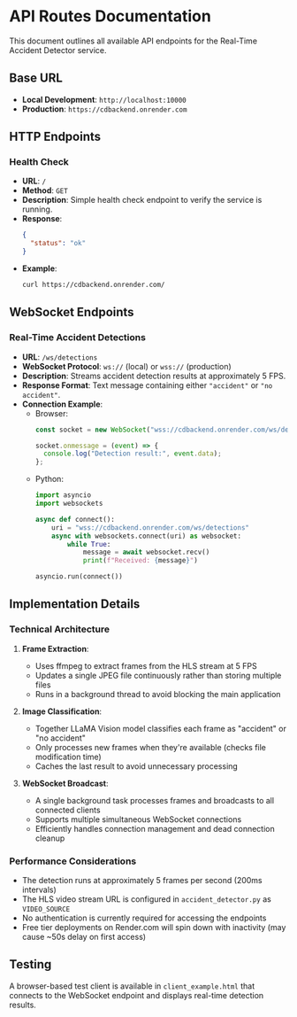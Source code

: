 # API Routes Documentation

This document outlines all available API endpoints for the Real-Time Accident Detector service.

## Base URL

- **Local Development**: `http://localhost:10000`
- **Production**: `https://cdbackend.onrender.com`

## HTTP Endpoints

### Health Check

- **URL**: `/`
- **Method**: `GET`
- **Description**: Simple health check endpoint to verify the service is running.
- **Response**: 
  ```json
  {
    "status": "ok"
  }
  ```
- **Example**:
  ```bash
  curl https://cdbackend.onrender.com/
  ```

## WebSocket Endpoints

### Real-Time Accident Detections

- **URL**: `/ws/detections`
- **WebSocket Protocol**: `ws://` (local) or `wss://` (production)
- **Description**: Streams accident detection results at approximately 5 FPS.
- **Response Format**: Text message containing either `"accident"` or `"no accident"`.
- **Connection Example**:
  - Browser:
    ```javascript
    const socket = new WebSocket("wss://cdbackend.onrender.com/ws/detections");
    
    socket.onmessage = (event) => {
      console.log("Detection result:", event.data);
    };
    ```
  - Python:
    ```python
    import asyncio
    import websockets
    
    async def connect():
        uri = "wss://cdbackend.onrender.com/ws/detections"
        async with websockets.connect(uri) as websocket:
            while True:
                message = await websocket.recv()
                print(f"Received: {message}")
    
    asyncio.run(connect())
    ```

## Implementation Details

### Technical Architecture

1. **Frame Extraction**: 
   - Uses ffmpeg to extract frames from the HLS stream at 5 FPS
   - Updates a single JPEG file continuously rather than storing multiple files
   - Runs in a background thread to avoid blocking the main application

2. **Image Classification**:
   - Together LLaMA Vision model classifies each frame as "accident" or "no accident"
   - Only processes new frames when they're available (checks file modification time)
   - Caches the last result to avoid unnecessary processing

3. **WebSocket Broadcast**:
   - A single background task processes frames and broadcasts to all connected clients
   - Supports multiple simultaneous WebSocket connections
   - Efficiently handles connection management and dead connection cleanup

### Performance Considerations

- The detection runs at approximately 5 frames per second (200ms intervals)
- The HLS video stream URL is configured in `accident_detector.py` as `VIDEO_SOURCE`
- No authentication is currently required for accessing the endpoints
- Free tier deployments on Render.com will spin down with inactivity (may cause ~50s delay on first access)

## Testing

A browser-based test client is available in `client_example.html` that connects to the WebSocket endpoint and displays real-time detection results. 